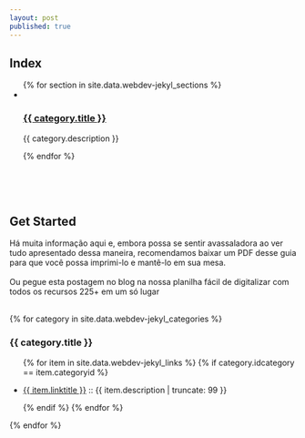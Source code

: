 ```yaml
---
layout: post
published: true
---
```


<h2>Index</h2>
<ul type="1">
    {% for section in site.data.webdev-jekyl_sections %}
        <li>
            <br>
            <h3><a href="#{{ category.idcategory }}">{{ category.title }}</a></h3>
            <p>{{ category.description }}</p>
        </li>
    {% endfor %}
</ul>
<br><br><br>
<h2>Get Started</h2>

Há muita informação aqui e, embora possa se sentir avassaladora ao ver tudo apresentado dessa maneira, recomendamos baixar um PDF desse guia para que você possa imprimi-lo e mantê-lo em sua mesa.
<br>
<br>
Ou pegue esta postagem no blog na nossa planilha fácil de digitalizar com todos os recursos 225+ em um só lugar
<br><br>

{% for category in site.data.webdev-jekyl_categories %}
  <a name="{{ category.idcategory }}"></a>
  <h3>{{ category.title }}</h3>
  <!--img src="{{ site.url }}/images/hello.svg" alt="sample image"-->
  <ul>
    {% for item in site.data.webdev-jekyl_links %}
      {% if category.idcategory == item.categoryid %}
        <li>
            <p>
              <a href="{{ item.url }}" target="blank">{{ item.linktitle }}</a>
               :: {{ item.description | truncate: 99 }}
            </p>
        </li>
      {% endif %}
    {% endfor %}
  </ul>
{% endfor %}
